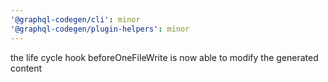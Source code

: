 ```yaml
---
'@graphql-codegen/cli': minor
'@graphql-codegen/plugin-helpers': minor
---
```


the life cycle hook beforeOneFileWrite is now able to modify the generated content
